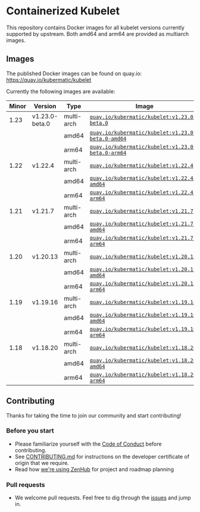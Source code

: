 # Containerized Kubelet

This repository contains Docker images for all kubelet versions currently supported by upstream.
Both amd64 and arm64 are provided as multiarch images.

## Images

The published Docker images can be found on quay.io: https://quay.io/kubermatic/kubelet

Currently the following images are available:

<!-- versions_start -->
| Minor | Version | Type | Image |
| ----- | ------- | ---- | ----- |
| 1.23 | v1.23.0-beta.0 | multi-arch | [`quay.io/kubermatic/kubelet:v1.23.0-beta.0`](https://quay.io/kubermatic/kubelet:v1.23.0-beta.0) |
| | | amd64 | [`quay.io/kubermatic/kubelet:v1.23.0-beta.0-amd64`](https://quay.io/kubermatic/kubelet:v1.23.0-beta.0-amd64) |
| | | arm64 | [`quay.io/kubermatic/kubelet:v1.23.0-beta.0-arm64`](https://quay.io/kubermatic/kubelet:v1.23.0-beta.0-arm64) |
| 1.22 | v1.22.4 | multi-arch | [`quay.io/kubermatic/kubelet:v1.22.4`](https://quay.io/kubermatic/kubelet:v1.22.4) |
| | | amd64 | [`quay.io/kubermatic/kubelet:v1.22.4-amd64`](https://quay.io/kubermatic/kubelet:v1.22.4-amd64) |
| | | arm64 | [`quay.io/kubermatic/kubelet:v1.22.4-arm64`](https://quay.io/kubermatic/kubelet:v1.22.4-arm64) |
| 1.21 | v1.21.7 | multi-arch | [`quay.io/kubermatic/kubelet:v1.21.7`](https://quay.io/kubermatic/kubelet:v1.21.7) |
| | | amd64 | [`quay.io/kubermatic/kubelet:v1.21.7-amd64`](https://quay.io/kubermatic/kubelet:v1.21.7-amd64) |
| | | arm64 | [`quay.io/kubermatic/kubelet:v1.21.7-arm64`](https://quay.io/kubermatic/kubelet:v1.21.7-arm64) |
| 1.20 | v1.20.13 | multi-arch | [`quay.io/kubermatic/kubelet:v1.20.13`](https://quay.io/kubermatic/kubelet:v1.20.13) |
| | | amd64 | [`quay.io/kubermatic/kubelet:v1.20.13-amd64`](https://quay.io/kubermatic/kubelet:v1.20.13-amd64) |
| | | arm64 | [`quay.io/kubermatic/kubelet:v1.20.13-arm64`](https://quay.io/kubermatic/kubelet:v1.20.13-arm64) |
| 1.19 | v1.19.16 | multi-arch | [`quay.io/kubermatic/kubelet:v1.19.16`](https://quay.io/kubermatic/kubelet:v1.19.16) |
| | | amd64 | [`quay.io/kubermatic/kubelet:v1.19.16-amd64`](https://quay.io/kubermatic/kubelet:v1.19.16-amd64) |
| | | arm64 | [`quay.io/kubermatic/kubelet:v1.19.16-arm64`](https://quay.io/kubermatic/kubelet:v1.19.16-arm64) |
| 1.18 | v1.18.20 | multi-arch | [`quay.io/kubermatic/kubelet:v1.18.20`](https://quay.io/kubermatic/kubelet:v1.18.20) |
| | | amd64 | [`quay.io/kubermatic/kubelet:v1.18.20-amd64`](https://quay.io/kubermatic/kubelet:v1.18.20-amd64) |
| | | arm64 | [`quay.io/kubermatic/kubelet:v1.18.20-arm64`](https://quay.io/kubermatic/kubelet:v1.18.20-arm64) |


<!-- versions_end -->

## Contributing

Thanks for taking the time to join our community and start contributing!

### Before you start

* Please familiarize yourself with the [Code of Conduct][3] before contributing.
* See [CONTRIBUTING.md][2] for instructions on the developer certificate of origin that we require.
* Read how [we're using ZenHub][13] for project and roadmap planning

### Pull requests

* We welcome pull requests. Feel free to dig through the [issues][1] and jump in.

[1]: https://github.com/kubermatic/kubelet/issues
[2]: https://github.com/kubermatic/kubelet/blob/master/CONTRIBUTING.md
[3]: https://github.com/kubermatic/kubelet/blob/master/CODE_OF_CONDUCT.md

[11]: https://groups.google.com/forum/#!forum/kubermatic-dev
[12]: https://kubermatic.slack.com/messages/kubelet
[13]: https://github.com/kubermatic/kubelet/blob/master/Zenhub.md
[15]: http://slack.kubermatic.io/
